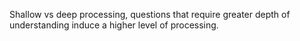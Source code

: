 Shallow vs deep processing, questions that require greater depth of understanding induce a higher level of processing.